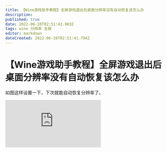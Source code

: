 ```yaml
---
title: 【Wine游戏助手教程】全屏游戏退出后桌面分辨率没有自动恢复该怎么办
description: 
published: true
date: 2022-06-28T02:51:43.903Z
tags: wine 分辨率 全屏
editor: markdown
dateCreated: 2022-06-28T02:51:41.794Z
---
```


# 【Wine游戏助手教程】全屏游戏退出后桌面分辨率没有自动恢复该怎么办
如图这样设置一下，下次就能自动恢复分辨率了。

![图片.png](https://hu60.cn/q.php/link.img.html?url64=aHR0cHM6Ly92a2NleXVndS5jZG4uYnNwYXBwLmNvbS9WS0NFWVVHVS0xMGIzODkxYi1iZTY3LTQxMDMtYTYwZi05ZGExZDA1NzQ3MGMvNTdkNWE0ZjUtMmRlYi00MTRjLWFmNWUtY2VlYjgzYjk5ZGZlLnBuZw..)